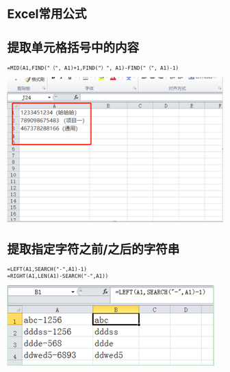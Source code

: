 # Excel常用公式

# 提取单元格括号中的内容
```
=MID(A1,FIND("（", A1)+1,FIND("）", A1)-FIND("（", A1)-1)
```
![](./res/bracket.png)

# 提取指定字符之前/之后的字符串
```
=LEFT(A1,SEARCH("-",A1)-1)
=RIGHT(A1,LEN(A1)-SEARCH("-",A1))
```
![](./res/split.png)